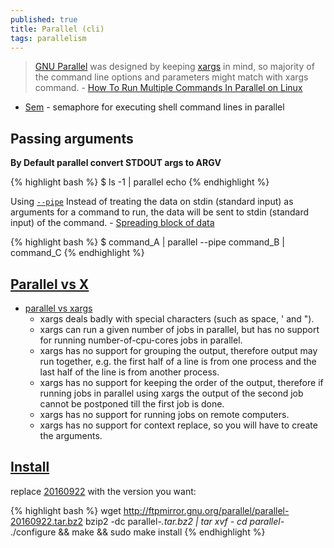 ```yaml
---
published: true
title: Parallel (cli)
tags: parallelism
---
```

> [GNU Parallel](https://www.gnu.org/software/parallel/man.html) was designed by keeping [xargs](https://news.ycombinator.com/item?id=28258189) in mind, so majority of the command line options and parameters might match with xargs command. - [How To Run Multiple Commands In Parallel on Linux](https://www.slashroot.in/how-run-multiple-commands-parallel-linux)

- [Sem](https://www.gnu.org/software/parallel/sem.html) - semaphore for executing shell command lines in parallel

## Passing arguments
**By Default parallel convert STDOUT args to ARGV**

{% highlight bash %}
$ ls -1 | parallel echo
{% endhighlight %}

Using [`--pipe`](http://www.gnu.org/software/parallel/parallel_tutorial.html#pipe) Instead of treating the data on stdin (standard input) as arguments for a command to run, the data will be sent to stdin (standard input) of the command. - [Spreading block of data](http://www.gnu.org/software/parallel/parallel.html#spreading-blocks-of-data)

{% highlight bash %}
$ command_A | parallel --pipe command_B | command_C
{% endhighlight %}

## [Parallel vs X](https://www.gnu.org/software/parallel/parallel_alternatives.html#)
- [parallel vs xargs](https://unix.stackexchange.com/questions/104778/gnu-parallel-vs-i-mean-background-vs-xargs-p/104798#104798)
	- xargs deals badly with special characters (such as space, ' and ").
    - xargs can run a given number of jobs in parallel, but has no support for running number-of-cpu-cores jobs in parallel.
    - xargs has no support for grouping the output, therefore output may run together, e.g. the first half of a line is from one process and the last half of the line is from another process. 
    - xargs has no support for keeping the order of the output, therefore if running jobs in parallel using xargs the output of the second job cannot be postponed till the first job is done.
    - xargs has no support for running jobs on remote computers.
    - xargs has no support for context replace, so you will have to create the arguments.

## [Install](https://stackoverflow.com/questions/39757941/how-to-install-or-switch-to-older-version-of-gnu-parallel)

replace [20160922](http://mirror.ibcp.fr/pub/gnu/parallel/) with the version you want:

{% highlight bash %}
wget http://ftpmirror.gnu.org/parallel/parallel-20160922.tar.bz2
bzip2 -dc parallel-*.tar.bz2 | tar xvf -
cd parallel-*
./configure && make && sudo make install
{% endhighlight %}
